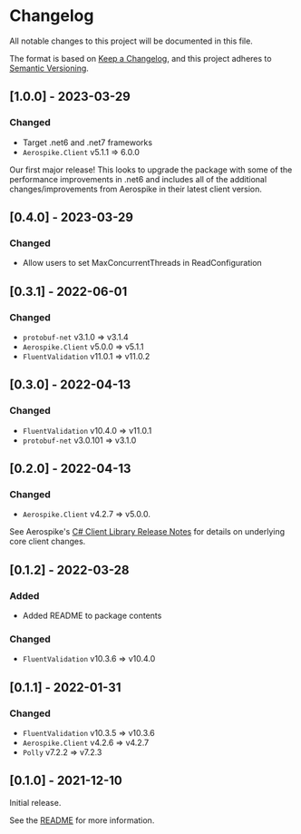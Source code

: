 # Changelog

All notable changes to this project will be documented in this file.

The format is based on [Keep a Changelog](https://keepachangelog.com/en/1.0.0/),
and this project adheres to [Semantic Versioning](https://semver.org/spec/v2.0.0.html).

## [1.0.0] - 2023-03-29

### Changed

- Target .net6 and .net7 frameworks
- `Aerospike.Client` v5.1.1 => 6.0.0

Our first major release!  This looks to upgrade the package with some of the performance improvements in .net6 and
includes all of the additional changes/improvements from Aerospike in their latest client version.

## [0.4.0] - 2023-03-29

### Changed

- Allow users to set MaxConcurrentThreads in ReadConfiguration

## [0.3.1] - 2022-06-01

### Changed

- `protobuf-net` v3.1.0 => v3.1.4
- `Aerospike.Client` v5.0.0 => v5.1.1
- `FluentValidation` v11.0.1 => v11.0.2

## [0.3.0] - 2022-04-13

### Changed

- `FluentValidation` v10.4.0 => v11.0.1
- `protobuf-net` v3.0.101 => v3.1.0

## [0.2.0] - 2022-04-13

### Changed

- `Aerospike.Client` v4.2.7 => v5.0.0.

See Aerospike's [C# Client Library Release Notes](https://download.aerospike.com/download/client/csharp/notes.html#5.0.0) for details on underlying core client changes.

## [0.1.2] - 2022-03-28

### Added

- Added README to package contents

### Changed

- `FluentValidation` v10.3.6 => v10.4.0

## [0.1.1] - 2022-01-31

### Changed

- `FluentValidation` v10.3.5 => v10.3.6
- `Aerospike.Client` v4.2.6 => v4.2.7
- `Polly` v7.2.2 => v7.2.3

## [0.1.0] - 2021-12-10

Initial release.

See the [README](https://github.com/wayfair-incubator/AeroSharp/blob/main/README.md) for more information.
